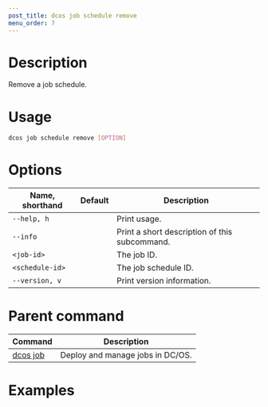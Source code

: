 ```yaml
---
post_title: dcos job schedule remove
menu_order: 7
---
```

    
# Description
Remove a job schedule.

# Usage

```bash
dcos job schedule remove [OPTION]
```

# Options

| Name, shorthand | Default | Description |
|---------|-------------|-------------|
| `--help, h`   |             |  Print usage. |
| `--info`   |             |  Print a short description of this subcommand. |
| `<job-id>`   |             |  The job ID. |
| `<schedule-id>`   |             |  The job schedule ID. |
| `--version, v`   |             | Print version information. |

# Parent command

| Command | Description |
|---------|-------------|
| [dcos job](/docs/1.9/usage/cli/command-reference/dcos-job/) |  Deploy and manage jobs in DC/OS. |

# Examples